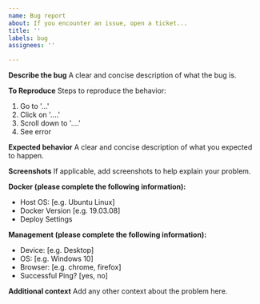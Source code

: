 ```yaml
---
name: Bug report
about: If you encounter an issue, open a ticket...
title: ''
labels: bug
assignees: ''

---
```


**Describe the bug**
A clear and concise description of what the bug is.

**To Reproduce**
Steps to reproduce the behavior:
1. Go to '...'
2. Click on '....'
3. Scroll down to '....'
4. See error

**Expected behavior**
A clear and concise description of what you expected to happen.

**Screenshots**
If applicable, add screenshots to help explain your problem.

**Docker (please complete the following information):**
 - Host OS: [e.g. Ubuntu Linux]
 - Docker Version [e.g. 19.03.08]
 - Deploy Settings

**Management (please complete the following information):**
 - Device: [e.g. Desktop]
 - OS: [e.g. Windows 10]
 - Browser: [e.g. chrome, firefox]
 - Successful Ping? [yes, no]

**Additional context**
Add any other context about the problem here.
